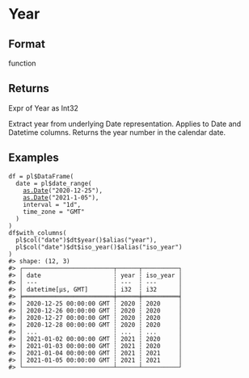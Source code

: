 # Year

## Format

function

## Returns

Expr of Year as Int32

Extract year from underlying Date representation. Applies to Date and Datetime columns. Returns the year number in the calendar date.

## Examples

<pre class='r-example'><code><span class='r-in'><span><span class='va'>df</span> <span class='op'>=</span> <span class='va'>pl</span><span class='op'>$</span><span class='fu'>DataFrame</span><span class='op'>(</span></span></span>
<span class='r-in'><span>  date <span class='op'>=</span> <span class='va'>pl</span><span class='op'>$</span><span class='fu'>date_range</span><span class='op'>(</span></span></span>
<span class='r-in'><span>    <span class='fu'><a href='https://rdrr.io/r/base/as.Date.html'>as.Date</a></span><span class='op'>(</span><span class='st'>"2020-12-25"</span><span class='op'>)</span>,</span></span>
<span class='r-in'><span>    <span class='fu'><a href='https://rdrr.io/r/base/as.Date.html'>as.Date</a></span><span class='op'>(</span><span class='st'>"2021-1-05"</span><span class='op'>)</span>,</span></span>
<span class='r-in'><span>    interval <span class='op'>=</span> <span class='st'>"1d"</span>,</span></span>
<span class='r-in'><span>    time_zone <span class='op'>=</span> <span class='st'>"GMT"</span></span></span>
<span class='r-in'><span>  <span class='op'>)</span></span></span>
<span class='r-in'><span><span class='op'>)</span></span></span>
<span class='r-in'><span><span class='va'>df</span><span class='op'>$</span><span class='fu'>with_columns</span><span class='op'>(</span></span></span>
<span class='r-in'><span>  <span class='va'>pl</span><span class='op'>$</span><span class='fu'>col</span><span class='op'>(</span><span class='st'>"date"</span><span class='op'>)</span><span class='op'>$</span><span class='va'>dt</span><span class='op'>$</span><span class='fu'>year</span><span class='op'>(</span><span class='op'>)</span><span class='op'>$</span><span class='fu'>alias</span><span class='op'>(</span><span class='st'>"year"</span><span class='op'>)</span>,</span></span>
<span class='r-in'><span>  <span class='va'>pl</span><span class='op'>$</span><span class='fu'>col</span><span class='op'>(</span><span class='st'>"date"</span><span class='op'>)</span><span class='op'>$</span><span class='va'>dt</span><span class='op'>$</span><span class='fu'>iso_year</span><span class='op'>(</span><span class='op'>)</span><span class='op'>$</span><span class='fu'>alias</span><span class='op'>(</span><span class='st'>"iso_year"</span><span class='op'>)</span></span></span>
<span class='r-in'><span><span class='op'>)</span></span></span>
<span class='r-out co'><span class='r-pr'>#&gt;</span> shape: (12, 3)</span>
<span class='r-out co'><span class='r-pr'>#&gt;</span> ┌─────────────────────────┬──────┬──────────┐</span>
<span class='r-out co'><span class='r-pr'>#&gt;</span> │ date                    ┆ year ┆ iso_year │</span>
<span class='r-out co'><span class='r-pr'>#&gt;</span> │ ---                     ┆ ---  ┆ ---      │</span>
<span class='r-out co'><span class='r-pr'>#&gt;</span> │ datetime[μs, GMT]       ┆ i32  ┆ i32      │</span>
<span class='r-out co'><span class='r-pr'>#&gt;</span> ╞═════════════════════════╪══════╪══════════╡</span>
<span class='r-out co'><span class='r-pr'>#&gt;</span> │ 2020-12-25 00:00:00 GMT ┆ 2020 ┆ 2020     │</span>
<span class='r-out co'><span class='r-pr'>#&gt;</span> │ 2020-12-26 00:00:00 GMT ┆ 2020 ┆ 2020     │</span>
<span class='r-out co'><span class='r-pr'>#&gt;</span> │ 2020-12-27 00:00:00 GMT ┆ 2020 ┆ 2020     │</span>
<span class='r-out co'><span class='r-pr'>#&gt;</span> │ 2020-12-28 00:00:00 GMT ┆ 2020 ┆ 2020     │</span>
<span class='r-out co'><span class='r-pr'>#&gt;</span> │ ...                     ┆ ...  ┆ ...      │</span>
<span class='r-out co'><span class='r-pr'>#&gt;</span> │ 2021-01-02 00:00:00 GMT ┆ 2021 ┆ 2020     │</span>
<span class='r-out co'><span class='r-pr'>#&gt;</span> │ 2021-01-03 00:00:00 GMT ┆ 2021 ┆ 2020     │</span>
<span class='r-out co'><span class='r-pr'>#&gt;</span> │ 2021-01-04 00:00:00 GMT ┆ 2021 ┆ 2021     │</span>
<span class='r-out co'><span class='r-pr'>#&gt;</span> │ 2021-01-05 00:00:00 GMT ┆ 2021 ┆ 2021     │</span>
<span class='r-out co'><span class='r-pr'>#&gt;</span> └─────────────────────────┴──────┴──────────┘</span>
 </code></pre>